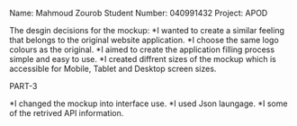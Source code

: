 Name: Mahmoud Zourob
Student Number: 040991432
Project: APOD


The desgin decisions for the mockup:
*I wanted to create a similar feeling that belongs to the original website application.
*I choose the same logo colours as the original.
*I aimed to create the application filling process simple and easy to use.
*I created diffrent sizes of the mockup which is accessible for Mobile, Tablet and Desktop screen sizes.

PART-3

*I changed the mockup into interface use.
*I used Json laungage.
*I some of the retrived API information.


